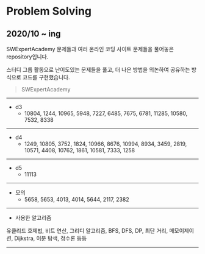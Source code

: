 
# Problem Solving

## 2020/10 ~ ing

SWExpertAcademy 문제들과 여러 온라인 코딩 사이트 문제들을 풀어놓은 repository입니다.

스터디 그룹 활동으로 난이도있는 문제들을 풀고, 더 나은 방법을 의논하여 공유하는 방식으로 코드를 구현했습니다.

> SWExpertAcademy

----------------------
+ d3
  + 10804, 1244, 10965, 5948, 7227, 6485, 7675, 6781, 11285, 10580, 7532, 8338
----------------------
+ d4
  + 1249, 10805, 3752, 1824, 10966, 8676, 10994, 8934, 3459, 2819, 10571, 4408, 10762, 1861, 10581, 7333, 1258
----------------------
+ d5
  + 11113
----------------------
+ 모의
  + 5658, 5653, 4013, 4014, 5644, 2117, 2382
----------------------

+ 사용한 알고리즘

유클리드 호제법, 비트 연산, 그리디 알고리즘, BFS, DFS, DP, 최단 거리, 메모이제이션, Dijkstra, 이분 탐색, 정수론 등등

----------------------
